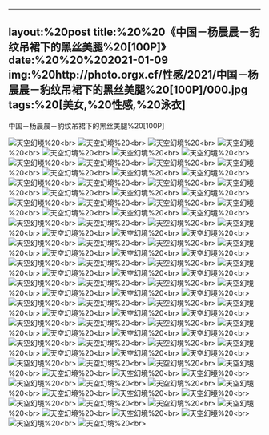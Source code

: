 ﻿---
layout:%20post
title:%20%20《中国－杨晨晨－豹纹吊裙下的黑丝美腿%20[100P]》
date:%20%20%202021-01-09
img:%20http://photo.orgx.cf/性感/2021/中国－杨晨晨－豹纹吊裙下的黑丝美腿%20[100P]/000.jpg
tags:%20[美女,%20性感,%20泳衣]
---

中国－杨晨晨－豹纹吊裙下的黑丝美腿%20[100P]



![天空幻境](http://photo.orgx.cf/性感/2021/中国－杨晨晨－豹纹吊裙下的黑丝美腿%20[100P]/001.jpg%20''天空幻境'')%20<br>
![天空幻境](http://photo.orgx.cf/性感/2021/中国－杨晨晨－豹纹吊裙下的黑丝美腿%20[100P]/002.jpg%20''天空幻境'')%20<br>
![天空幻境](http://photo.orgx.cf/性感/2021/中国－杨晨晨－豹纹吊裙下的黑丝美腿%20[100P]/003.jpg%20''天空幻境'')%20<br>
![天空幻境](http://photo.orgx.cf/性感/2021/中国－杨晨晨－豹纹吊裙下的黑丝美腿%20[100P]/004.jpg%20''天空幻境'')%20<br>
![天空幻境](http://photo.orgx.cf/性感/2021/中国－杨晨晨－豹纹吊裙下的黑丝美腿%20[100P]/005.jpg%20''天空幻境'')%20<br>
![天空幻境](http://photo.orgx.cf/性感/2021/中国－杨晨晨－豹纹吊裙下的黑丝美腿%20[100P]/006.jpg%20''天空幻境'')%20<br>
![天空幻境](http://photo.orgx.cf/性感/2021/中国－杨晨晨－豹纹吊裙下的黑丝美腿%20[100P]/007.jpg%20''天空幻境'')%20<br>
![天空幻境](http://photo.orgx.cf/性感/2021/中国－杨晨晨－豹纹吊裙下的黑丝美腿%20[100P]/008.jpg%20''天空幻境'')%20<br>
![天空幻境](http://photo.orgx.cf/性感/2021/中国－杨晨晨－豹纹吊裙下的黑丝美腿%20[100P]/009.jpg%20''天空幻境'')%20<br>
![天空幻境](http://photo.orgx.cf/性感/2021/中国－杨晨晨－豹纹吊裙下的黑丝美腿%20[100P]/010.jpg%20''天空幻境'')%20<br>
![天空幻境](http://photo.orgx.cf/性感/2021/中国－杨晨晨－豹纹吊裙下的黑丝美腿%20[100P]/011.jpg%20''天空幻境'')%20<br>
![天空幻境](http://photo.orgx.cf/性感/2021/中国－杨晨晨－豹纹吊裙下的黑丝美腿%20[100P]/012.jpg%20''天空幻境'')%20<br>
![天空幻境](http://photo.orgx.cf/性感/2021/中国－杨晨晨－豹纹吊裙下的黑丝美腿%20[100P]/013.jpg%20''天空幻境'')%20<br>
![天空幻境](http://photo.orgx.cf/性感/2021/中国－杨晨晨－豹纹吊裙下的黑丝美腿%20[100P]/014.jpg%20''天空幻境'')%20<br>
![天空幻境](http://photo.orgx.cf/性感/2021/中国－杨晨晨－豹纹吊裙下的黑丝美腿%20[100P]/015.jpg%20''天空幻境'')%20<br>
![天空幻境](http://photo.orgx.cf/性感/2021/中国－杨晨晨－豹纹吊裙下的黑丝美腿%20[100P]/016.jpg%20''天空幻境'')%20<br>
![天空幻境](http://photo.orgx.cf/性感/2021/中国－杨晨晨－豹纹吊裙下的黑丝美腿%20[100P]/017.jpg%20''天空幻境'')%20<br>
![天空幻境](http://photo.orgx.cf/性感/2021/中国－杨晨晨－豹纹吊裙下的黑丝美腿%20[100P]/018.jpg%20''天空幻境'')%20<br>
![天空幻境](http://photo.orgx.cf/性感/2021/中国－杨晨晨－豹纹吊裙下的黑丝美腿%20[100P]/019.jpg%20''天空幻境'')%20<br>
![天空幻境](http://photo.orgx.cf/性感/2021/中国－杨晨晨－豹纹吊裙下的黑丝美腿%20[100P]/020.jpg%20''天空幻境'')%20<br>
![天空幻境](http://photo.orgx.cf/性感/2021/中国－杨晨晨－豹纹吊裙下的黑丝美腿%20[100P]/021.jpg%20''天空幻境'')%20<br>
![天空幻境](http://photo.orgx.cf/性感/2021/中国－杨晨晨－豹纹吊裙下的黑丝美腿%20[100P]/022.jpg%20''天空幻境'')%20<br>
![天空幻境](http://photo.orgx.cf/性感/2021/中国－杨晨晨－豹纹吊裙下的黑丝美腿%20[100P]/023.jpg%20''天空幻境'')%20<br>
![天空幻境](http://photo.orgx.cf/性感/2021/中国－杨晨晨－豹纹吊裙下的黑丝美腿%20[100P]/024.jpg%20''天空幻境'')%20<br>
![天空幻境](http://photo.orgx.cf/性感/2021/中国－杨晨晨－豹纹吊裙下的黑丝美腿%20[100P]/025.jpg%20''天空幻境'')%20<br>
![天空幻境](http://photo.orgx.cf/性感/2021/中国－杨晨晨－豹纹吊裙下的黑丝美腿%20[100P]/026.jpg%20''天空幻境'')%20<br>
![天空幻境](http://photo.orgx.cf/性感/2021/中国－杨晨晨－豹纹吊裙下的黑丝美腿%20[100P]/027.jpg%20''天空幻境'')%20<br>
![天空幻境](http://photo.orgx.cf/性感/2021/中国－杨晨晨－豹纹吊裙下的黑丝美腿%20[100P]/028.jpg%20''天空幻境'')%20<br>
![天空幻境](http://photo.orgx.cf/性感/2021/中国－杨晨晨－豹纹吊裙下的黑丝美腿%20[100P]/029.jpg%20''天空幻境'')%20<br>
![天空幻境](http://photo.orgx.cf/性感/2021/中国－杨晨晨－豹纹吊裙下的黑丝美腿%20[100P]/030.jpg%20''天空幻境'')%20<br>
![天空幻境](http://photo.orgx.cf/性感/2021/中国－杨晨晨－豹纹吊裙下的黑丝美腿%20[100P]/031.jpg%20''天空幻境'')%20<br>
![天空幻境](http://photo.orgx.cf/性感/2021/中国－杨晨晨－豹纹吊裙下的黑丝美腿%20[100P]/032.jpg%20''天空幻境'')%20<br>
![天空幻境](http://photo.orgx.cf/性感/2021/中国－杨晨晨－豹纹吊裙下的黑丝美腿%20[100P]/033.jpg%20''天空幻境'')%20<br>
![天空幻境](http://photo.orgx.cf/性感/2021/中国－杨晨晨－豹纹吊裙下的黑丝美腿%20[100P]/034.jpg%20''天空幻境'')%20<br>
![天空幻境](http://photo.orgx.cf/性感/2021/中国－杨晨晨－豹纹吊裙下的黑丝美腿%20[100P]/035.jpg%20''天空幻境'')%20<br>
![天空幻境](http://photo.orgx.cf/性感/2021/中国－杨晨晨－豹纹吊裙下的黑丝美腿%20[100P]/036.jpg%20''天空幻境'')%20<br>
![天空幻境](http://photo.orgx.cf/性感/2021/中国－杨晨晨－豹纹吊裙下的黑丝美腿%20[100P]/037.jpg%20''天空幻境'')%20<br>
![天空幻境](http://photo.orgx.cf/性感/2021/中国－杨晨晨－豹纹吊裙下的黑丝美腿%20[100P]/038.jpg%20''天空幻境'')%20<br>
![天空幻境](http://photo.orgx.cf/性感/2021/中国－杨晨晨－豹纹吊裙下的黑丝美腿%20[100P]/039.jpg%20''天空幻境'')%20<br>
![天空幻境](http://photo.orgx.cf/性感/2021/中国－杨晨晨－豹纹吊裙下的黑丝美腿%20[100P]/040.jpg%20''天空幻境'')%20<br>
![天空幻境](http://photo.orgx.cf/性感/2021/中国－杨晨晨－豹纹吊裙下的黑丝美腿%20[100P]/041.jpg%20''天空幻境'')%20<br>
![天空幻境](http://photo.orgx.cf/性感/2021/中国－杨晨晨－豹纹吊裙下的黑丝美腿%20[100P]/042.jpg%20''天空幻境'')%20<br>
![天空幻境](http://photo.orgx.cf/性感/2021/中国－杨晨晨－豹纹吊裙下的黑丝美腿%20[100P]/043.jpg%20''天空幻境'')%20<br>
![天空幻境](http://photo.orgx.cf/性感/2021/中国－杨晨晨－豹纹吊裙下的黑丝美腿%20[100P]/044.jpg%20''天空幻境'')%20<br>
![天空幻境](http://photo.orgx.cf/性感/2021/中国－杨晨晨－豹纹吊裙下的黑丝美腿%20[100P]/045.jpg%20''天空幻境'')%20<br>
![天空幻境](http://photo.orgx.cf/性感/2021/中国－杨晨晨－豹纹吊裙下的黑丝美腿%20[100P]/046.jpg%20''天空幻境'')%20<br>
![天空幻境](http://photo.orgx.cf/性感/2021/中国－杨晨晨－豹纹吊裙下的黑丝美腿%20[100P]/047.jpg%20''天空幻境'')%20<br>
![天空幻境](http://photo.orgx.cf/性感/2021/中国－杨晨晨－豹纹吊裙下的黑丝美腿%20[100P]/048.jpg%20''天空幻境'')%20<br>
![天空幻境](http://photo.orgx.cf/性感/2021/中国－杨晨晨－豹纹吊裙下的黑丝美腿%20[100P]/049.jpg%20''天空幻境'')%20<br>
![天空幻境](http://photo.orgx.cf/性感/2021/中国－杨晨晨－豹纹吊裙下的黑丝美腿%20[100P]/050.jpg%20''天空幻境'')%20<br>
![天空幻境](http://photo.orgx.cf/性感/2021/中国－杨晨晨－豹纹吊裙下的黑丝美腿%20[100P]/051.jpg%20''天空幻境'')%20<br>
![天空幻境](http://photo.orgx.cf/性感/2021/中国－杨晨晨－豹纹吊裙下的黑丝美腿%20[100P]/052.jpg%20''天空幻境'')%20<br>
![天空幻境](http://photo.orgx.cf/性感/2021/中国－杨晨晨－豹纹吊裙下的黑丝美腿%20[100P]/053.jpg%20''天空幻境'')%20<br>
![天空幻境](http://photo.orgx.cf/性感/2021/中国－杨晨晨－豹纹吊裙下的黑丝美腿%20[100P]/054.jpg%20''天空幻境'')%20<br>
![天空幻境](http://photo.orgx.cf/性感/2021/中国－杨晨晨－豹纹吊裙下的黑丝美腿%20[100P]/055.jpg%20''天空幻境'')%20<br>
![天空幻境](http://photo.orgx.cf/性感/2021/中国－杨晨晨－豹纹吊裙下的黑丝美腿%20[100P]/056.jpg%20''天空幻境'')%20<br>
![天空幻境](http://photo.orgx.cf/性感/2021/中国－杨晨晨－豹纹吊裙下的黑丝美腿%20[100P]/057.jpg%20''天空幻境'')%20<br>
![天空幻境](http://photo.orgx.cf/性感/2021/中国－杨晨晨－豹纹吊裙下的黑丝美腿%20[100P]/058.jpg%20''天空幻境'')%20<br>
![天空幻境](http://photo.orgx.cf/性感/2021/中国－杨晨晨－豹纹吊裙下的黑丝美腿%20[100P]/059.jpg%20''天空幻境'')%20<br>
![天空幻境](http://photo.orgx.cf/性感/2021/中国－杨晨晨－豹纹吊裙下的黑丝美腿%20[100P]/060.jpg%20''天空幻境'')%20<br>
![天空幻境](http://photo.orgx.cf/性感/2021/中国－杨晨晨－豹纹吊裙下的黑丝美腿%20[100P]/061.jpg%20''天空幻境'')%20<br>
![天空幻境](http://photo.orgx.cf/性感/2021/中国－杨晨晨－豹纹吊裙下的黑丝美腿%20[100P]/062.jpg%20''天空幻境'')%20<br>
![天空幻境](http://photo.orgx.cf/性感/2021/中国－杨晨晨－豹纹吊裙下的黑丝美腿%20[100P]/063.jpg%20''天空幻境'')%20<br>
![天空幻境](http://photo.orgx.cf/性感/2021/中国－杨晨晨－豹纹吊裙下的黑丝美腿%20[100P]/064.jpg%20''天空幻境'')%20<br>
![天空幻境](http://photo.orgx.cf/性感/2021/中国－杨晨晨－豹纹吊裙下的黑丝美腿%20[100P]/065.jpg%20''天空幻境'')%20<br>
![天空幻境](http://photo.orgx.cf/性感/2021/中国－杨晨晨－豹纹吊裙下的黑丝美腿%20[100P]/066.jpg%20''天空幻境'')%20<br>
![天空幻境](http://photo.orgx.cf/性感/2021/中国－杨晨晨－豹纹吊裙下的黑丝美腿%20[100P]/067.jpg%20''天空幻境'')%20<br>
![天空幻境](http://photo.orgx.cf/性感/2021/中国－杨晨晨－豹纹吊裙下的黑丝美腿%20[100P]/068.jpg%20''天空幻境'')%20<br>
![天空幻境](http://photo.orgx.cf/性感/2021/中国－杨晨晨－豹纹吊裙下的黑丝美腿%20[100P]/069.jpg%20''天空幻境'')%20<br>
![天空幻境](http://photo.orgx.cf/性感/2021/中国－杨晨晨－豹纹吊裙下的黑丝美腿%20[100P]/070.jpg%20''天空幻境'')%20<br>
![天空幻境](http://photo.orgx.cf/性感/2021/中国－杨晨晨－豹纹吊裙下的黑丝美腿%20[100P]/071.jpg%20''天空幻境'')%20<br>
![天空幻境](http://photo.orgx.cf/性感/2021/中国－杨晨晨－豹纹吊裙下的黑丝美腿%20[100P]/072.jpg%20''天空幻境'')%20<br>
![天空幻境](http://photo.orgx.cf/性感/2021/中国－杨晨晨－豹纹吊裙下的黑丝美腿%20[100P]/073.jpg%20''天空幻境'')%20<br>
![天空幻境](http://photo.orgx.cf/性感/2021/中国－杨晨晨－豹纹吊裙下的黑丝美腿%20[100P]/074.jpg%20''天空幻境'')%20<br>
![天空幻境](http://photo.orgx.cf/性感/2021/中国－杨晨晨－豹纹吊裙下的黑丝美腿%20[100P]/075.jpg%20''天空幻境'')%20<br>
![天空幻境](http://photo.orgx.cf/性感/2021/中国－杨晨晨－豹纹吊裙下的黑丝美腿%20[100P]/076.jpg%20''天空幻境'')%20<br>
![天空幻境](http://photo.orgx.cf/性感/2021/中国－杨晨晨－豹纹吊裙下的黑丝美腿%20[100P]/077.jpg%20''天空幻境'')%20<br>
![天空幻境](http://photo.orgx.cf/性感/2021/中国－杨晨晨－豹纹吊裙下的黑丝美腿%20[100P]/078.jpg%20''天空幻境'')%20<br>
![天空幻境](http://photo.orgx.cf/性感/2021/中国－杨晨晨－豹纹吊裙下的黑丝美腿%20[100P]/079.jpg%20''天空幻境'')%20<br>
![天空幻境](http://photo.orgx.cf/性感/2021/中国－杨晨晨－豹纹吊裙下的黑丝美腿%20[100P]/080.jpg%20''天空幻境'')%20<br>
![天空幻境](http://photo.orgx.cf/性感/2021/中国－杨晨晨－豹纹吊裙下的黑丝美腿%20[100P]/081.jpg%20''天空幻境'')%20<br>
![天空幻境](http://photo.orgx.cf/性感/2021/中国－杨晨晨－豹纹吊裙下的黑丝美腿%20[100P]/082.jpg%20''天空幻境'')%20<br>
![天空幻境](http://photo.orgx.cf/性感/2021/中国－杨晨晨－豹纹吊裙下的黑丝美腿%20[100P]/083.jpg%20''天空幻境'')%20<br>
![天空幻境](http://photo.orgx.cf/性感/2021/中国－杨晨晨－豹纹吊裙下的黑丝美腿%20[100P]/084.jpg%20''天空幻境'')%20<br>
![天空幻境](http://photo.orgx.cf/性感/2021/中国－杨晨晨－豹纹吊裙下的黑丝美腿%20[100P]/085.jpg%20''天空幻境'')%20<br>
![天空幻境](http://photo.orgx.cf/性感/2021/中国－杨晨晨－豹纹吊裙下的黑丝美腿%20[100P]/086.jpg%20''天空幻境'')%20<br>
![天空幻境](http://photo.orgx.cf/性感/2021/中国－杨晨晨－豹纹吊裙下的黑丝美腿%20[100P]/087.jpg%20''天空幻境'')%20<br>
![天空幻境](http://photo.orgx.cf/性感/2021/中国－杨晨晨－豹纹吊裙下的黑丝美腿%20[100P]/088.jpg%20''天空幻境'')%20<br>
![天空幻境](http://photo.orgx.cf/性感/2021/中国－杨晨晨－豹纹吊裙下的黑丝美腿%20[100P]/089.jpg%20''天空幻境'')%20<br>
![天空幻境](http://photo.orgx.cf/性感/2021/中国－杨晨晨－豹纹吊裙下的黑丝美腿%20[100P]/090.jpg%20''天空幻境'')%20<br>
![天空幻境](http://photo.orgx.cf/性感/2021/中国－杨晨晨－豹纹吊裙下的黑丝美腿%20[100P]/091.jpg%20''天空幻境'')%20<br>
![天空幻境](http://photo.orgx.cf/性感/2021/中国－杨晨晨－豹纹吊裙下的黑丝美腿%20[100P]/092.jpg%20''天空幻境'')%20<br>
![天空幻境](http://photo.orgx.cf/性感/2021/中国－杨晨晨－豹纹吊裙下的黑丝美腿%20[100P]/093.jpg%20''天空幻境'')%20<br>
![天空幻境](http://photo.orgx.cf/性感/2021/中国－杨晨晨－豹纹吊裙下的黑丝美腿%20[100P]/094.jpg%20''天空幻境'')%20<br>
![天空幻境](http://photo.orgx.cf/性感/2021/中国－杨晨晨－豹纹吊裙下的黑丝美腿%20[100P]/095.jpg%20''天空幻境'')%20<br>
![天空幻境](http://photo.orgx.cf/性感/2021/中国－杨晨晨－豹纹吊裙下的黑丝美腿%20[100P]/096.jpg%20''天空幻境'')%20<br>
![天空幻境](http://photo.orgx.cf/性感/2021/中国－杨晨晨－豹纹吊裙下的黑丝美腿%20[100P]/097.jpg%20''天空幻境'')%20<br>
![天空幻境](http://photo.orgx.cf/性感/2021/中国－杨晨晨－豹纹吊裙下的黑丝美腿%20[100P]/098.jpg%20''天空幻境'')%20<br>
![天空幻境](http://photo.orgx.cf/性感/2021/中国－杨晨晨－豹纹吊裙下的黑丝美腿%20[100P]/099.jpg%20''天空幻境'')%20<br>
![天空幻境](http://photo.orgx.cf/性感/2021/中国－杨晨晨－豹纹吊裙下的黑丝美腿%20[100P]/100.jpg%20''天空幻境'')%20<br>